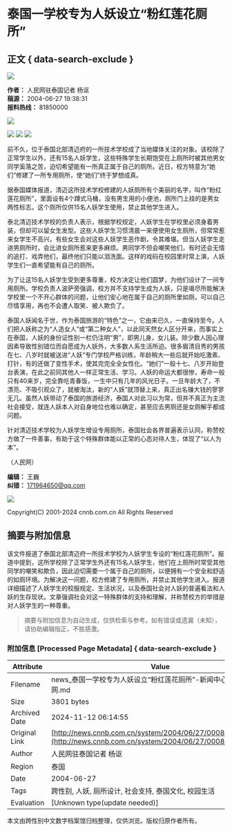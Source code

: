 # 泰国一学校专为人妖设立“粉红莲花厕所”

## 正文 { data-search-exclude }


![](http://news.cnnb.com.cn/packages/2015/images/1_2.jpg)

**作者：** 人民网驻泰国记者 杨讴  
**稿源：** 2004-06-27 19:38:31  
**报料热线：** 81850000  

![](http://news.cnnb.com.cn/packages/2015/images/erweima.png)

![](http://news.cnnb.com.cn/packages/2015/images/1_14.jpg) ![](http://news.cnnb.com.cn/packages/2015/images/1_15.jpg) ![](http://news.cnnb.com.cn/packages/2015/images/1_16.png)

前不久，位于泰国北部清迈府的一所技术学校成了当地媒体关注的对象。该校除了正常学生以外，还有15名人妖学生，这些特殊学生长期饱受在上厕所时被其他男女同学奚落之苦，迫切希望能有一所真正属于自己的厕所。近日，校方特意为“她们”修建了一所专用厕所，使“她们”终于梦想成真。

据泰国媒体报道，清迈这所技术学校修建的人妖厕所有个美丽的名字，叫作“粉红莲花厕所”，里面设有4个蹲式马桶，没有男生用的小便池，厕所门上挂的是男女两性标志。这个厕所仅供15名人妖学生使用，禁止其他学生进入。

泰北清迈技术学校的负责人表示，根据学校规定，人妖学生在学校里必须身着男装，但却可以留女生发型。这些人妖学生习惯清晨一来便使用女生厕所，但常常惹来女学生不高兴，有些女生会对这些人妖学生恶作剧，令其难堪。但当人妖学生走进男厕所时，会比进女厕所惹来更多麻烦。男同学不但会嘲笑他们，有时还会无情的追打、戏弄他们，最终他们只能以泪洗面。这样的戏码在校园里时常上演，人妖学生们一直希望能有自己的厕所。

为了让这15名人妖学生受到更多尊重，校方决定让他们圆梦，为他们设计了一间专用厕所。学校负责人波萨旁强调，校方并不支持学生成为人妖，只是竭尽所能解决学校里一个不开心群体的问题，让他们安心地在属于自己的厕所里如厕，可以自己尽情享用，再也不会遭人取笑、被人欺负了。

泰国人妖闻名于世，作为泰国旅游的“特色”之一，它由来已久，一直保持至今。人们把人妖称之为“人造女人”或“第二种女人”，以此同天然女人区分开来，而事实上在泰国，人妖的身份证性别一栏仍注明“男”，即男儿身，女儿装。除少数人因心理因素导致性别错位而自愿成为人妖外，大多数人系生活所迫。很多眉清目秀的男孩在七、八岁时就被送进“人妖”专门学校严格训练，年龄稍大一些后就开始吃激素、打针，有的还做了变性手术，使其完完全全女性化。“她们”一般十七、八岁开始登台表演，在此之前同其他人一样正常生活、学习。人妖的命运大都很惨，寿命一般只有40来岁，完全靠吃青春饭，一生中只有几年的风光日子。一旦年龄大了，不漂亮、不吸引观众了，就被淘汰，新的“人妖”就顶替上来，真正出名赚大钱的寥寥无几。虽然人妖带动了泰国的旅游经济，泰国人对此习以为常，但并不真正为主流社会接受，就连人妖本人对自身地位也难以确定，甚至应去男厕还是女厕解手都成问题。

针对清迈技术学校为人妖学生增设专用厕所，泰国社会各界普遍表示认同，称赞校方做了一件善事，有助于这个特殊群体能以正常的心态对待人生，体现了“以人为本”。

（人民网）

**编辑：** 王巍  
**纠错：** [171964650@qq.com](mailto:171964650@qq.com)

![](http://www.cnnb.com.cn/pic/0/04/21/41/4214177_806742.jpg)

Copyright(C) 2001-2024 cnnb.com.cn All Rights Reserved
<!-- tcd_original_link http://news.cnnb.com.cn/system/2004/06/27/000848307.shtml -->
## 摘要与附加信息

<!-- tcd_abstract -->
该文件报道了泰国北部清迈府一所技术学校为人妖学生专设的“粉红莲花厕所”。报道中提到，这所学校除了正常学生外还有15名人妖学生，他们在上厕所时常受其他同学的嘲笑和欺负，因此迫切需要一个属于自己的厕所，以便拥有一个安全和舒适的如厕环境。为解决这一问题，校方修建了专用厕所，并禁止其他学生进入。报道详细描述了人妖学生的校服规定、生活状况，以及泰国社会对人妖的普遍看法和人妖的生存现状。文章强调社会对这一特殊群体的支持和理解，并称赞校方的举措是对人妖学生的一种尊重。
<!-- tcd_abstract_end -->

> 摘要与附加信息为自动生成，仅供检索与参考。如有错误或遗漏（未知），请协助编辑指正，不胜感激。

### 附加信息 [Processed Page Metadata] { data-search-exclude }

| Attribute       | Value                                  |
|-----------------|----------------------------------------|
| Filename        | news_泰国一学校专为人妖设立“粉红莲花厕所”-新闻中心-中国宁波网.md                             |
| Size            | 3801 bytes                           |
| Archived Date   | 2024-11-12 06:14:55                             |
| Original Link   | [http://news.cnnb.com.cn/system/2004/06/27/000848307.shtml](http://news.cnnb.com.cn/system/2004/06/27/000848307.shtml)                       |
| Author          | 人民网驻泰国记者 杨讴                               |
| Region          | 泰国                               |
| Date            | 2004-06-27                                 |
| Tags            | 跨性别, 人妖, 厕所设计, 社会支持, 泰国文化, 校园生活                                 |
| Evaluation            | [Unknown type(update needed)]                                 |
<!-- tcd_table_end -->

本文由跨性别中文数字档案馆归档整理，仅供浏览。版权归原作者所有。
